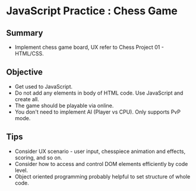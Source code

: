 # JavaScript Practice : Chess Game
## Summary
- Implement chess game board, UX refer to Chess Project 01 - HTML/CSS.

## Objective
- Get used to JavaScript.
- Do not add any elements in body of HTML code. Use JavaScript and create all.
- The game should be playable via online.
- You don't need to implement AI (Player vs CPU). Only supports PvP mode.

## Tips
- Consider UX scenario - user input, chesspiece animation and effects, scoring, and so on.
- Consider how to access and control DOM elements efficiently by code level.
- Object oriented programming probably helpful to set structure of whole code.